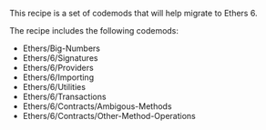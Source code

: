 This recipe is a set of codemods that will help migrate to Ethers 6.

The recipe includes the following codemods:

- Ethers/Big-Numbers
- Ethers/6/Signatures
- Ethers/6/Providers
- Ethers/6/Importing
- Ethers/6/Utilities
- Ethers/6/Transactions
- Ethers/6/Contracts/Ambigous-Methods
- Ethers/6/Contracts/Other-Method-Operations
